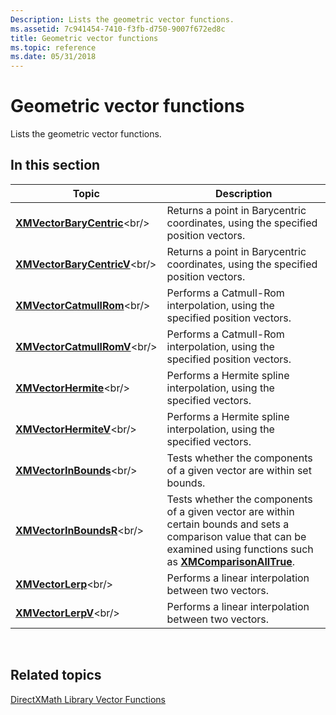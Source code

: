 ```yaml
---
Description: Lists the geometric vector functions.
ms.assetid: 7c941454-7410-f3fb-d750-9007f672ed8c
title: Geometric vector functions
ms.topic: reference
ms.date: 05/31/2018
---
```


# Geometric vector functions

Lists the geometric vector functions.

## In this section



| Topic                                                           | Description                                                                                                                                                                                                      |
|-----------------------------------------------------------------|------------------------------------------------------------------------------------------------------------------------------------------------------------------------------------------------------------------|
| [**XMVectorBaryCentric**](https://msdn.microsoft.com/library/Ee421003(v=VS.85).aspx)<br/>   | Returns a point in Barycentric coordinates, using the specified position vectors.<br/>                                                                                                                     |
| [**XMVectorBaryCentricV**](https://msdn.microsoft.com/library/Ee421004(v=VS.85).aspx)<br/> | Returns a point in Barycentric coordinates, using the specified position vectors.<br/>                                                                                                                     |
| [**XMVectorCatmullRom**](https://msdn.microsoft.com/library/Ee421005(v=VS.85).aspx)<br/>     | Performs a Catmull-Rom interpolation, using the specified position vectors.<br/>                                                                                                                           |
| [**XMVectorCatmullRomV**](https://msdn.microsoft.com/library/Ee421006(v=VS.85).aspx)<br/>   | Performs a Catmull-Rom interpolation, using the specified position vectors.<br/>                                                                                                                           |
| [**XMVectorHermite**](https://msdn.microsoft.com/library/Ee421159(v=VS.85).aspx)<br/>           | Performs a Hermite spline interpolation, using the specified vectors.<br/>                                                                                                                                 |
| [**XMVectorHermiteV**](https://msdn.microsoft.com/library/Ee421160(v=VS.85).aspx)<br/>         | Performs a Hermite spline interpolation, using the specified vectors.<br/>                                                                                                                                 |
| [**XMVectorInBounds**](https://msdn.microsoft.com/library/Ee421166(v=VS.85).aspx)<br/>         | Tests whether the components of a given vector are within set bounds.<br/>                                                                                                                                 |
| [**XMVectorInBoundsR**](https://msdn.microsoft.com/library/Hh404800(v=VS.85).aspx)<br/>       | Tests whether the components of a given vector are within certain bounds and sets a comparison value that can be examined using functions such as [**XMComparisonAllTrue**](/windows/desktop/api/DirectXMath/nf-directxmath-xmcomparisonalltrue).<br/> |
| [**XMVectorLerp**](https://msdn.microsoft.com/library/Ee421171(v=VS.85).aspx)<br/>                 | Performs a linear interpolation between two vectors.<br/>                                                                                                                                                  |
| [**XMVectorLerpV**](https://msdn.microsoft.com/library/Ee421172(v=VS.85).aspx)<br/>               | Performs a linear interpolation between two vectors.<br/>                                                                                                                                                  |



 

## Related topics

<dl> <dt>

[DirectXMath Library Vector Functions](ovw-xnamath-reference-functions-vector.md)
</dt> </dl>

 

 




